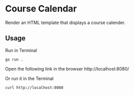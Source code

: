# Course Calendar

Render an HTML template that displays a course calender.

## Usage

Run in Terminal

```
go run .
```

Open the following link in the browser
http://localhost:8080/

Or run it in the Terminal

```
curl http://localhost:8080
```
